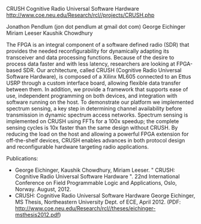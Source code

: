 CRUSH
Cognitive Radio Universal Software Hardware
http://www.coe.neu.edu/Research/rcl//projects/CRUSH.php

Jonathon Pendlum (jon dot pendlum at gmail dot com)
George Eichinger
Miriam Leeser
Kaushik Chowdhury

The FPGA is an integral component of a software defined radio (SDR) that provides the needed reconfigurability for dynamically adapting its transceiver and data processing functions. Because of the desire to process data faster and with less latency, researchers are looking at FPGA-based SDR. Our architecture, called CRUSH (Cognitive Radio Universal Software Hardware), is composed of a Xilinx ML605 connected to an Ettus USRP through a custom interface board, allowing flexible data transfer between them. In addition, we provide a framework that supports ease of use, independent programming on both devices, and integration with software running on the host. To demonstrate our platform we implemented spectrum sensing, a key step in determining channel availability before transmission in dynamic spectrum access networks. Spectrum sensing is implemented on CRUSH using FFTs for a 100x speedup; the complete sensing cycles is 10x faster than the same design without CRUSH. By reducing the load on the host and allowing a powerful FPGA extension for off-the-shelf devices, CRUSH enables advances in both protocol design and reconfigurable hardware targeting radio applications.

Publications:
- George Eichinger, Kaushik Chowdhury, Miriam Leeser. " CRUSH: Cognitive Radio Universal Software Hardware ". 22nd International Conference on Field Programmable Logic and Applications, Oslo, Norway. August, 2012.
- CRUSH: Cognitive Radio Universal Software Hardware George Eichinger,  MS Thesis, Northeastern University Dept. of ECE, April 2012. (PDF: http://www.coe.neu.edu/Research/rcl//theses/eichinger-msthesis2012.pdf)